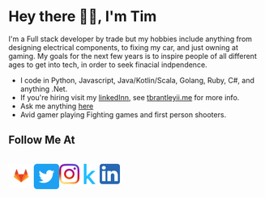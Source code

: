 # Hey there 👋🏾, I'm Tim

I'm a Full stack developer by trade but my hobbies include anything from designing electrical components, to fixing my car, and just owning at gaming. My goals for the next few years is to inspire people of all different ages to get into tech, in order to seek finacial indpendence.

- I code in Python, Javascript, Java/Kotlin/Scala, Golang, Ruby, C#, and anything .Net.
- If you're hiring visit my [linkedInn](https://www.linkedin.com/in/timothy-brantley-ii-22263228/), see [tbrantleyii.me](https://tbrantleyii.me) for more info.
- Ask me anything [here](https://github.com/theCompanyDream/theCompanyDream/issues)
- Avid gamer playing Fighting games and first person shooters.

## Follow Me At

<br />
<a href="https://gitlab.com/theCompanyDream"> 
    <img width="50px" align="left" src="https://raw.githubusercontent.com/theCompanyDream/theCompanyDream/master/imgs/gitlab.png" />
</a>

<a href="https://twitter.com/thecompanydream?lang=en"> 
    <img width="50px" align="left" src="https://raw.githubusercontent.com/theCompanyDream/theCompanyDream/master/imgs/twitter.png" />
</a>

<a href="https://www.instagram.com/oxking8080/"> 
    <img width="40px" align="left" src="https://raw.githubusercontent.com/theCompanyDream/theCompanyDream/master/imgs/instagram.png" />
</a>

<a href="https://raw.githubusercontent.com/theCompanyDream/theCompanyDream/master/imgs/kaggle.svg">
    <img width="40px" align="left" src="https://raw.githubusercontent.com/theCompanyDream/theCompanyDream/master/imgs/kaggle.svg" />
</a>

<a href="https://www.linkedin.com/in/timothy-brantley-ii-22263228/"> 
    <img width="40px" align="left" src="https://raw.githubusercontent.com/theCompanyDream/theCompanyDream/master/imgs/linkedinn.png" />
</a>

